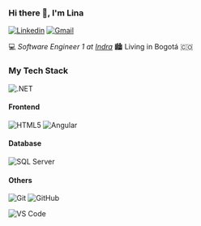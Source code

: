### Hi there 👋, I'm Lina

[![Linkedin](https://img.shields.io/badge/-LinkedIn-blue?style=flat-square&logo=Linkedin&logoColor=white&link=https://www.linkedin.com/in/lina-prieto/)](https://www.linkedin.com/in/lina-prieto/)
[![Gmail](https://img.shields.io/badge/-Gmail-c14438?style=flat-square&logo=Gmail&logoColor=white&link=mailto:prietolina13@gmail.com)](mailto:prietolina13@gmail.com)

:computer: _Software Engineer 1 at [Indra](https://www.indracompany.com/)_ 🏙️ Living in Bogotá :colombia:

### My Tech Stack

<!--![C#](https://img.shields.io/badge/-c#-8E44AD?style=flat-square&logo=c#&logoColor=ffffff)-->
![.NET](https://img.shields.io/badge/-.NET-8E44AD?style=flat-square&logo=.NET#&logoColor=white)

#### Frontend
![HTML5](https://img.shields.io/badge/-HTML5-%23E44D27?style=flat-square&logo=html5&logoColor=sqlServer)
![Angular](https://img.shields.io/badge/-Angular-DD0031?style=flat-square&logo=angular)

#### Database

![SQL Server](https://img.shields.io/badge/-SQLServer-F7A391?style=flat-square&logo=sqlServer)

#### Others
![Git](https://img.shields.io/badge/-Git-%23F05032?style=flat-square&logo=git&logoColor=%23ffffff)
![GitHub](https://img.shields.io/badge/-GitHub-181717?style=flat-square&logo=github)

![VS Code](https://img.shields.io/badge/-VS%20Code-007ACC?style=flat-square&logo=visual-studio-code&logoColor=ffffff)
